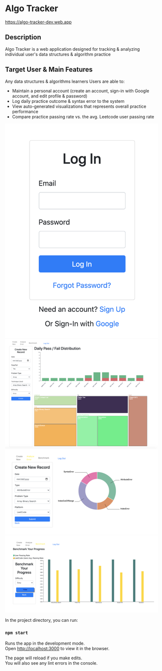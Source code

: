 # Algo Tracker
https://algo-tracker-dev.web.app

## Description
Algo Tracker is a web application designed for tracking & analyzing individual user's data structures & algorithm practice

## Target User & Main Features
Any data structures & algorithms learners 
Users are able to:
- Maintain a personal account (create an account, sign-in with Google account, and edit profile & password)
- Log daily practice outcome & syntax error to the system
- View auto-generated visualizations that represents overall practice performance
- Compare practice passing rate vs. the avg. Leetcode user passing rate

![Image of Login](https://github.com/karin6543/AlgoTracker/blob/master/public/login.png)
![Image of Dashboard](https://github.com/karin6543/AlgoTracker/blob/master/public/dashboard.png)
![Image of Error](https://github.com/karin6543/AlgoTracker/blob/master/public/error.png)
![Image of Benchmark](https://github.com/karin6543/AlgoTracker/blob/master/public/benchmark.png)

In the project directory, you can run:

### `npm start`

Runs the app in the development mode.<br />
Open [http://localhost:3000](http://localhost:3000) to view it in the browser.

The page will reload if you make edits.<br />
You will also see any lint errors in the console.

